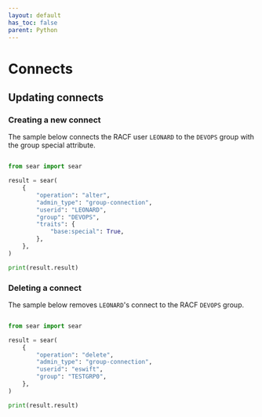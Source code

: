 ```yaml
---
layout: default
has_toc: false
parent: Python
---
```



# Connects

## Updating connects

### Creating a new connect

The sample below connects the RACF user `LEONARD` to the `DEVOPS` group with the group special attribute.

```python

from sear import sear

result = sear(
    {
        "operation": "alter",
        "admin_type": "group-connection",
        "userid": "LEONARD",
        "group": "DEVOPS",
        "traits": {
            "base:special": True,
        },
    },
)

print(result.result)
```

### Deleting a connect

The sample below removes `LEONARD`'s connect to the RACF `DEVOPS` group.

```python

from sear import sear

result = sear(
    {
        "operation": "delete",
        "admin_type": "group-connection",
        "userid": "eswift",
        "group": "TESTGRP0",
    },
)

print(result.result)
```
